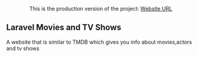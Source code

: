 <p align="center">
This is the production version of the project: <a href="http://moviesnshows.rf.gd/">Website URL</a>
</p>

## Laravel Movies and TV Shows 
A website that is similar to TMDB which gives you info about movies,actors and tv shows
